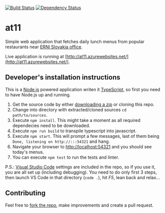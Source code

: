 [![Build Status](https://dev.azure.com/nej0372/at11/_apis/build/status/ERNICommunity.at11?branchName=master)](https://dev.azure.com/nej0372/at11/_build/latest?definitionId=2&branchName=master)
[![Dependency Status](https://david-dm.org/ERNICommunity/at11.svg)](https://david-dm.org/ERNICommunity/at11)

at11
==========

Simple web application that fetches daily lunch menus from popular restaurants near [ERNI Slovakia office](http://erni.sk).

Live application is running at [http://at11.azurewebsites.net/](http://at11.azurewebsites.net/).


Developer's installation instructions
---

This is a [Node.js](http://nodejs.org) powered application writen it [TypeScript](https://www.typescriptlang.org), so first you need to have Node.js up and running.

1. Get the source code by either [downloading a zip](https://github.com/at11/at11/archive/master.zip) or cloning this repo.
1. Change into directory with extracted/cloned sources `cd path/to/sources`.
1. Execute `npm install`. This might take a moment as all required dependecies need to be downloaded.
1. Execute `npm run build` to transpile typescript into javascript.
1. Execute `npm start`. This will prompt a few messages, last of them being `Done, listening on http://:::54321` and hang.
1. Navigate your browser to [http://localhost:54321](http://localhost:54321) and you should see today's menus.
1. You can execute `npm test` to run the tests and linter.

P.S.: [Visual Studio Code](https://code.visualstudio.com/) settings are included in the repo, so if you use it, you are all set up (including debugging). You need to do only first 3 steps, then launch VS Code in that directory (`code .`), hit *F5*, lean back and relax...

Contributing
---
Feel free to [fork the repo](https://help.github.com/articles/fork-a-repo), make improvements and create a pull request.
